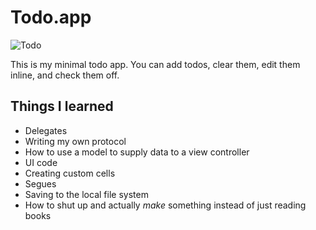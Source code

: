 # Todo.app
![Todo](http://i.imgur.com/cDT3fWo.png "Todo")

This is my minimal todo app. You can add todos, clear them, edit them inline, and check them off.

## Things I learned

- Delegates
- Writing my own protocol
- How to use a model to supply data to a view controller
- UI code
- Creating custom cells
- Segues
- Saving to the local file system
- How to shut up and actually _make_ something instead of just reading books

